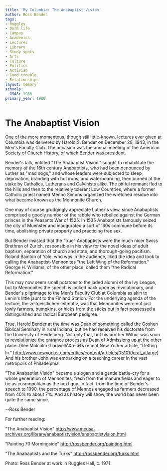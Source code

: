 ```yaml
---
title: 'My Columbia: The Anabaptist Vision'
author: Ross Bender
tags:
- Ruggles
- Dorm life
- Campus
- Academics
- Lectures
- Library
- Study spots
- Arts
- Culture
- Politics
- Activism
- Good trouble
- Relationships
layout: memory
schools:
  GSAS: 1980
primary_year: 1980
---
```

# The Anabaptist Vision

One of the more momentous, though still little-known, lectures ever given at Columbia was delivered by Harold S. Bender on December 28, 1943, in the Men's Faculty Club. The occasion was the annual meeting of the American Society of Church History, of which Bender was president.

Bender's talk, entitled "The Anabaptist Vision," sought to rehabilitate the memory of the 16th century Anabaptists, who had been denounced by Luther as "mad dogs," and whose leaders were subjected to sleep deprivation, branding with hot irons, and waterboarding, then burned at the stake by Catholics, Lutherans and Calvinists alike. The pitiful remnant fled to the hills and then to the relatively tolerant Low Countries, where a former Catholic priest named Menno Simons organized the wretched residue into what became known as the Mennonite Church.

One may of course grudgingly appreciate Luther's view, since Anabaptists comprised a goodly number of the rabble who rebelled against the German princes in the Peasants War of 1525. In 1535 Anabaptists famously seized the city of Muenster and inaugurated a sort of '60s commune before its time, abolishing private property and practicing free sex.

But Bender insisted that the "true" Anabaptists were the much nicer Swiss Brethren of Zurich, responsible in his view for the novel ideas of adult baptism, separation of church and state, and thorough-going pacifism. Roland Bainton of Yale, who was in the audience, liked the idea and took to calling the Anabaptist-Mennonites "the Left Wing of the Reformation." George H. Williams, of the other place, called them "the Radical Reformation."

This may now seem small potatoes to the jaded alumni of the Ivy League, but to Mennonites the speech is looked back upon as revolutionary, and Bender's pilgrimage to the Men's Faculty Club at Columbia as akin to Lenin's little jaunt to the Finland Station. For the underlying agenda of the lecture, the zeitgeistlichen leitmotiv, was that Mennonites were not just lowly farmers, bumpkins, or hicks from the sticks but in fact possessed a distinguished and radical European pedigree.

True, Harold Bender at the time was Dean of something called the Goshen Biblical Seminary in rural Indiana, but he had received his doctorate from the University of Heidelberg. Not only that, but his brother Wilbur was soon to revolutionize the entrance process as Dean of Admissions up at the other place. (See Malcolm GladwellÃ¢â¬â¢s recent New Yorker article, "Getting In." http://www.newyorker.com/critics/content/articles/051010crat_atlarge) And his brother John was embarking on a teaching career in the vast metropolis of Philadelphia.

"The Anabaptist Vision" became a slogan and a gentle battle-cry for a whole generation of Mennonites, fresh from the manure fields and eager to be as cosmopolitan as the next guy. In fact, from the time of Bender's speech to 1990, the percentage of Mennos engaged as farmers decreased from 40% to about 7%. And as history will show, the world has never been quite the same since.

--Ross Bender

For further reading:

"The Anabaptist Vision" http://www.mcusa-archives.org/library/anabaptistvision/anabaptistvision.html

"Painting 70 Morningside"  http://rossbender.org/painting.html

"The Anabaptists and the Turks" http://rossbender.org/turks.html

Photo: Ross Bender at work in Ruggles Hall, c. 1971

